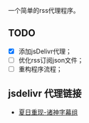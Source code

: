 一个简单的rss代理程序。

## TODO

- [x] 添加jsDelivr代理；
- [ ] 优化rss订阅json文件；
- [ ] 重构程序流程；

## jsdelivr 代理链接

- [夏日重现-诸神字幕组](https://cdn.jsdelivr.net/gh/colorsakura/rssb@latest/rss/夏日重现.xml)